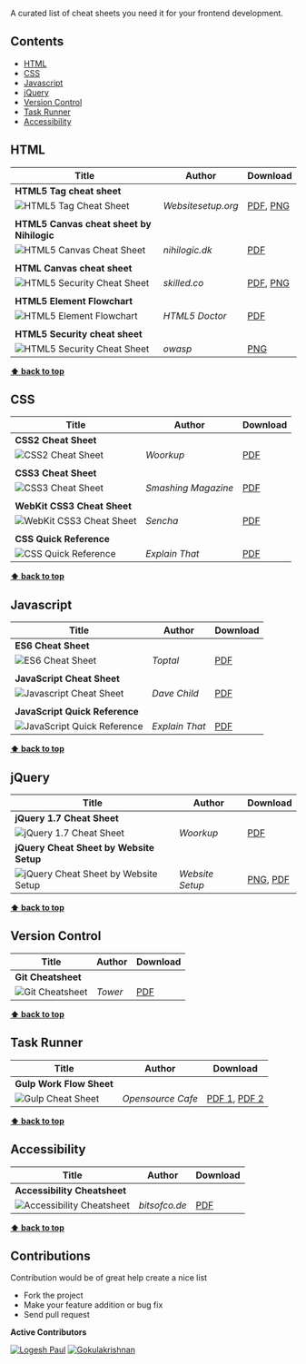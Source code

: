 A curated list of cheat sheets you need it for your frontend development.

## Contents

- [HTML](#html)
- [CSS](#css)
- [Javascript](#javascript)
- [jQuery](#jquery)
- [Version Control](#version-control)
- [Task Runner](#task-runner)
- [Accessibility](#accessibility)

HTML
----
| Title                          | Author | Download |
| ------------------------------ | ------ | ---------|
| **HTML5 Tag cheat sheet**      |        |          |
| ![HTML5 Tag Cheat Sheet](https://raw.githubusercontent.com/logeshpaul/Frontend-Cheat-Sheets/master/images/html5-cheatsheet-preview.png "HTML5 Tag Cheat Sheet") | _Websitesetup.org_ | [PDF](https://raw.githubusercontent.com/logeshpaul/Frontend-Cheat-Sheets/master/download/HTML5-cheat-sheet.pdf), [PNG](https://raw.githubusercontent.com/logeshpaul/Frontend-Cheat-Sheets/master/download/html5-cheat-sheet.png) |
|                                |        |          |
| **HTML5 Canvas cheat sheet by Nihilogic**   |        |          |
| ![HTML5 Canvas Cheat Sheet](https://raw.githubusercontent.com/logeshpaul/Frontend-Cheat-Sheets/master/images/html5-canvas-cheat-sheet-preview.png "Canvas Cheat Sheet") | _nihilogic.dk_ | [PDF](https://raw.githubusercontent.com/logeshpaul/Frontend-Cheat-Sheets/master/download/HTML5_Canvas_Cheat_Sheet.pdf) |
|                                |        |          |
| **HTML Canvas cheat sheet** |        |          |
| ![HTML5 Security Cheat Sheet](https://raw.githubusercontent.com/logeshpaul/Frontend-Cheat-Sheets/master/images/html5-canvas-cheat-sheet.png "Canvas Cheat Sheet") | _skilled.co_ | [PDF](download/HTML_Canvas_Cheatsheet.pdf), [PNG](https://raw.githubusercontent.com/logeshpaul/Frontend-Cheat-Sheets/master/download/HTML_Canvas_Cheatsheet.png) |
|                                |        |          |
| **HTML5 Element Flowchart**    |        |          |
| ![HTML5 Element Flowchart](https://raw.githubusercontent.com/logeshpaul/Frontend-Cheat-Sheets/master/images/HTML5-flow-chart-preview.png "HTML5 Element Flowchart") | _HTML5 Doctor_ | [PDF](https://raw.githubusercontent.com/logeshpaul/Frontend-Cheat-Sheets/master/download/html5-flowchart.pdf) |
|                                |        |          |
| **HTML5 Security cheat sheet** |        |          |
| ![HTML5 Security Cheat Sheet](https://raw.githubusercontent.com/logeshpaul/Frontend-Cheat-Sheets/master/images/HTML5-Security-Cheat-Sheet-preview.png "HTML5 Security Cheat Sheet") | _owasp_ | [PNG](https://raw.githubusercontent.com/logeshpaul/Frontend-Cheat-Sheets/master/download/HTML5-Security-Cheat-Sheet.png) |

**[⬆ back to top](#contents)**

CSS
---
| Title                       | Author | Download |
| --------------------------- | ------ | ---------|
| **CSS2 Cheat Sheet**        |        |          |
| ![CSS2 Cheat Sheet](https://raw.githubusercontent.com/logeshpaul/Frontend-Cheat-Sheets/master/images/css2-cheatsheet-preview.png "CSS2 Cheat Sheet") | _Woorkup_ | [PDF](https://raw.githubusercontent.com/logeshpaul/Frontend-Cheat-Sheets/master/download/CSS2-Visual-Cheat-Sheet.pdf) |
|                             |        |          |
| **CSS3 Cheat Sheet**        |        |          |
| ![CSS3 Cheat Sheet](https://raw.githubusercontent.com/logeshpaul/Frontend-Cheat-Sheets/master/images/css3-cheatsheet-preview.png "CSS3 Cheat Sheet") | _Smashing Magazine_ | [PDF](https://raw.githubusercontent.com/logeshpaul/Frontend-Cheat-Sheets/master/download/css3-cheat-sheet.pdf) |
|                             |        |          |
| **WebKit CSS3 Cheat Sheet** |        |          |
| ![WebKit CSS3 Cheat Sheet](https://raw.githubusercontent.com/logeshpaul/Frontend-Cheat-Sheets/master/images/webkit-css3-cheat-sheet.png "WebKit CSS3 Cheat Sheet") | _Sencha_ | [PDF](https://raw.githubusercontent.com/logeshpaul/Frontend-Cheat-Sheets/master/download/webkit-css3-cheat-sheet.pdf) |
|                             |        |          |
| **CSS Quick Reference**     |        |          |
| ![CSS Quick Reference](https://raw.githubusercontent.com/logeshpaul/Frontend-Cheat-Sheets/master/images/css-quick-reference.png "CSS Quick Reference") | _Explain That_ | [PDF](https://raw.githubusercontent.com/logeshpaul/Frontend-Cheat-Sheets/master/download/css-quick-reference.pdf) |

**[⬆ back to top](#contents)**

Javascript
----------
| Title                           | Author | Download |
| ------------------------------- | ------ | ---------|
| **ES6 Cheat Sheet**             |        |          |
| ![ES6 Cheat Sheet](https://raw.githubusercontent.com/logeshpaul/Frontend-Cheat-Sheets/master/images/es6-cheat-sheet-preview.png "ES6 Cheat Sheet") | _Toptal_ | [PDF](https://raw.githubusercontent.com/logeshpaul/Frontend-Cheat-Sheets/master/download/es6-cheat-sheet.pdf) |
|                                 |        |          |
| **JavaScript Cheat Sheet**      |        |          |
| ![Javascript Cheat Sheet](https://raw.githubusercontent.com/logeshpaul/Frontend-Cheat-Sheets/master/images/javascript-cheatsheet-preview.png "Javascript Cheat Sheet") | _Dave Child_ | [PDF](https://raw.githubusercontent.com/logeshpaul/Frontend-Cheat-Sheets/master/download/javascript-cheat-sheet.pdf) |
|                                 |        |          |
| **JavaScript Quick Reference**  |        |          |
| ![JavaScript Quick Reference](https://raw.githubusercontent.com/logeshpaul/Frontend-Cheat-Sheets/master/images/javscript-quick-reference.png "JavaScript Quick Reference") | _Explain That_ | [PDF](https://raw.githubusercontent.com/logeshpaul/Frontend-Cheat-Sheets/master/download/javascript-quick-reference.pdf) |


**[⬆ back to top](#contents)**

jQuery
------
| Title                           | Author | Download |
| ------------------------------- | ------ | ---------|
| **jQuery 1.7 Cheat Sheet**      |        |          |
| ![jQuery 1.7 Cheat Sheet](https://raw.githubusercontent.com/logeshpaul/Frontend-Cheat-Sheets/master/images/jquery-1.7-cheatsheet-preview.png "jQuery 1.7 Cheat Sheet") | _Woorkup_ | [PDF](https://raw.githubusercontent.com/logeshpaul/Frontend-Cheat-Sheets/master/download/jQuery-1.7-Visual-Cheat-Sheet.pdf) |
| **jQuery Cheat Sheet by Website Setup**  |        |          |
| ![jQuery Cheat Sheet by Website Setup](https://raw.githubusercontent.com/logeshpaul/Frontend-Cheat-Sheets/master/images/jquery-cheatsheet-website-setup-preview.png "jQuery Cheat Sheet by Website Setup") | _Website Setup_ | [PNG](https://raw.githubusercontent.com/logeshpaul/Frontend-Cheat-Sheets/master/download/Jquery-Cheat-Sheet-WSU.png), [PDF](https://raw.githubusercontent.com/logeshpaul/Frontend-Cheat-Sheets/master/download/jquery-cheat-sheet-wsu.pdf) |

**[⬆ back to top](#contents)**

Version Control
---------------
| Title                    | Author | Download |
| ------------------------ | ------ | ---------|
| **Git Cheatsheet** |        |          |
| ![Git Cheatsheet](https://raw.githubusercontent.com/logeshpaul/Frontend-Cheat-Sheets/master/images/git-cheatsheet-preview.png "Git Cheatsheet") | _Tower_ | [PDF](https://raw.githubusercontent.com/logeshpaul/Frontend-Cheat-Sheets/master/download/Git-CheatSheet.pdf) |

**[⬆ back to top](#contents)**

Task Runner
-----------
| Title                    | Author | Download |
| ------------------------ | ------ | ---------|
| **Gulp Work Flow Sheet** |        |          |
| ![Gulp Cheat Sheet](https://raw.githubusercontent.com/logeshpaul/Frontend-Cheat-Sheets/master/images/gulp-js-preview.png "Gulp Cheat Sheet") | _Opensource Cafe_ | [PDF 1](https://raw.githubusercontent.com/logeshpaul/Frontend-Cheat-Sheets/master/download/gulp-js-p1.pdf), [PDF 2](https://raw.githubusercontent.com/logeshpaul/Frontend-Cheat-Sheets/master/download/gulp-js-p2.pdf) |

**[⬆ back to top](#contents)**

Accessibility
-------------
| Title                    | Author | Download |
| ------------------------ | ------ | ---------|
| **Accessibility Cheatsheet** |        |          |
| ![Accessibility Cheatsheet](https://raw.githubusercontent.com/logeshpaul/Frontend-Cheat-Sheets/master/images/accessibility-cheatsheet-preview.png "Accessibility Cheatsheet") | _bitsofco.de_ | [PDF](https://raw.githubusercontent.com/logeshpaul/Frontend-Cheat-Sheets/master/download/The-Accessibility-Cheatsheet.pdf) |

**[⬆ back to top](#contents)**

Contributions
-------------
Contribution would be of great help create a nice list

* Fork the project
* Make your feature addition or bug fix
* Send pull request

**Active Contributors**

[![Logesh Paul](https://avatars3.githubusercontent.com/u/41541?v=3&s=72)](https://github.com/logeshpaul) [![Gokulakrishnan](https://avatars0.githubusercontent.com/u/2944237?v=3&s=72)](https://github.com/gokulkrishh)

